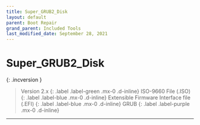 ```yaml
---
title: Super_GRUB2_Disk
layout: default
parent: Boot Repair
grand_parent: Included Tools
last_modified_date: September 28, 2021
---
```


# Super_GRUB2_Disk

{: .incversion }
> Version 2.x
> {: .label .label-green .mx-0 .d-inline}
> ISO-9660 File (.ISO)
> {: .label .label-blue .mx-0 .d-inline}
> Extensible Firmware Interface file (.EFI)
> {: .label .label-blue .mx-0 .d-inline}
> GRUB
> {: .label .label-purple .mx-0 .d-inline}

---

